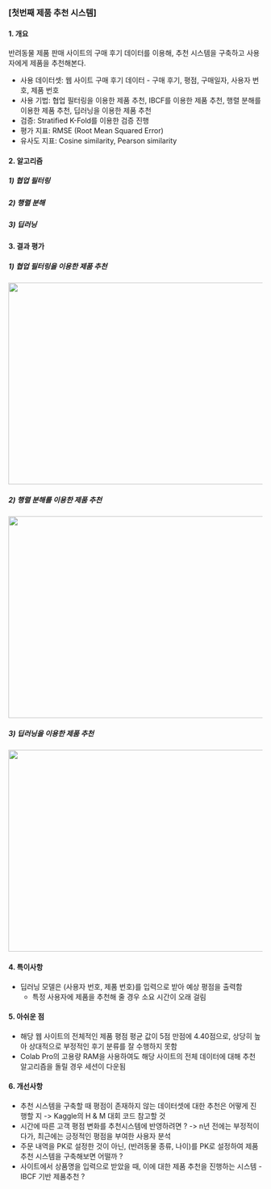 ### [첫번째 제품 추천 시스템] 

#### 1. 개요  
반려동물 제품 판매 사이트의 구매 후기 데이터를 이용해, 추천 시스템을 구축하고 사용자에게 제품을 추천해본다.  

* 사용 데이터셋: 웹 사이트 구매 후기 데이터  - 구매 후기, 평점, 구매일자, 사용자 번호, 제품 번호   
* 사용 기법: 협업 필터링을 이용한 제품 추천, IBCF를 이용한 제품 추천, 행렬 분해를 이용한 제품 추천, 딥러닝을 이용한 제품 추천  
* 검증: Stratified K-Fold를 이용한 검증 진행  
* 평가 지표: RMSE (Root Mean Squared Error)  
* 유사도 지표: Cosine similarity, Pearson similarity  

#### 2. 알고리즘
##### 1) 협업 필터링

##### 2) 행렬 분해

##### 3) 딥러닝 
  
#### 3. 결과 평가 
##### 1) 협업 필터링을 이용한 제품 추천 
<img src='https://user-images.githubusercontent.com/48609095/172059784-002cb670-c0cd-4ac4-ac0b-23b6786f0e23.png' width = '800px' height='400px'></img>

##### 2) 행렬 분해를 이용한 제품 추천 
<img src='https://user-images.githubusercontent.com/48609095/172059812-a7eae034-efd3-4c8f-8d40-930ce2615ce3.png' width = '800px' height='400px'></img>

##### 3) 딥러닝을 이용한 제품 추천 
<img src='https://user-images.githubusercontent.com/48609095/172059952-61687f22-b26f-48e0-8296-d59745ec0e0b.png' width= '800px' height='400px'></img>

#### 4. 특이사항 
* 딥러닝 모델은 (사용자 번호, 제품 번호)를 입력으로 받아 예상 평점을 출력함 
    * 특정 사용자에 제품을 추천해 줄 경우 소요 시간이 오래 걸림  

#### 5. 아쉬운 점 
* 해당 웹 사이트의 전체적인 제품 평점 평균 값이 5점 만점에 4.40점으로, 상당히 높아 상대적으로 부정적인 후기 분류를 잘 수행하지 못함 
* Colab Pro의 고용량 RAM을 사용하여도 해당 사이트의 전체 데이터에 대해 추천 알고리즘을 돌릴 경우 세션이 다운됨

#### 6. 개선사항 
* 추천 시스템을 구축할 때 평점이 존재하지 않는 데이터셋에 대한 추천은 어떻게 진행할 지 -> Kaggle의 H & M 대회 코드 참고할 것 
* 시간에 따른 고객 평점 변화를 추천시스템에 반영하려면 ? -> n년 전에는 부정적이다가, 최근에는 긍정적인 평점을 부여한 사용자 분석
* 주문 내역을 PK로 설정한 것이 아닌, (반려동물 종류, 나이)를 PK로 설정하여 제품 추천 시스템을 구축해보면 어떨까 ? 
* 사이트에서 상품명을 입력으로 받았을 때, 이에 대한 제품 추천을 진행하는 시스템  - IBCF 기반 제품추천 ? 
